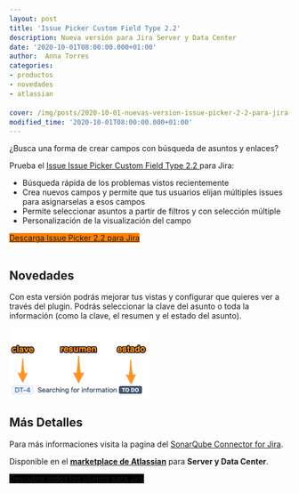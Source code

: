 ```yaml
---
layout: post
title: 'Issue Picker Custom Field Type 2.2'
description: Nueva versión para Jira Server y Data Center
date: '2020-10-01T08:00:00.000+01:00'
author:  Anna Torres
categories: 
- productos
- novedades
- atlassian

cover: /img/posts/2020-10-01-nuevas-version-issue-picker-2-2-para-jira-thumb.jpg
modified_time: '2020-10-01T08:00:00.000+01:00'
---
```


¿Busca una forma de crear campos con búsqueda de asuntos y enlaces?

Prueba el <a href="https://marketplace.atlassian.com/apps/1214561/issue-picker-custom-field-type-for-jira?utm_source=blog&utm_medium=post&utm_campaign=new_release&utm_content=issue_picker_jira">Issue Issue Picker Custom Field Type 2.2 </a> para Jira:
- Búsqueda rápida de los problemas vistos recientemente
- Crea nuevos campos y permite que tus usuarios elijan múltiples issues para asignarselas a esos campos
- Permite seleccionar asuntos a partir de filtros y con selección múltiple
- Personalización de la visualización del campo

<a href="https://marketplace.atlassian.com/apps/1214561/issue-picker-custom-field-type-for-jira?utm_source=blog&utm_medium=post&utm_campaign=new_release&utm_content=issue_picker_jira" class="btn btn-outline-white btn-xl" style="background:#FF8200;border:none" >Descarga Issue Picker 2.2 para Jira</a>
<br/>
<br/>

## Novedades

Con esta versión podrás mejorar tus vistas y configurar que quieres ver a través del plugin. Podrás seleccionar la clave del asunto o toda la información (como la clave, el resumen y el estado del asunto).

<img src="/img/posts/2020-10-01-nuevas-version-issue-picker-2-2-para-jira-view.png" alt="Nueva funcionalidad" width="50%">
<br/>

## Más Detalles

Para más informaciones visita la pagina del [SonarQube Connector for Jira](https://confluence.excentia.es/display/PICKER/Home?utm_source=blog&utm_medium=post&utm_campaign=new_release&utm_content=issue_picker_jira).

Disponible en el [**marketplace de Atlassian**](https://marketplace.atlassian.com/apps/1214561/issue-picker-custom-field-type-for-jira?utm_source=blog&utm_medium=post&utm_campaign=new_release&utm_content=issue_picker_jira) para **Server y Data Center**. 


<a href="https://marketplace.atlassian.com/vendors/1210681/excentia?utm_source=blog&utm_medium=post&utm_campaign=new_release&utm_content=sonarqube_connector_jira" class="btn btn-outline-white btn-xl" style="background:#000;border:none" >Descubre todos los plugins para Jira</a>

